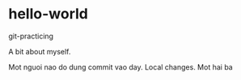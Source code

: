 # hello-world
git-practicing

A bit about myself.

Mot nguoi nao do dung commit vao day. Local changes.
Mot hai ba
